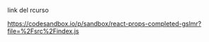 link del rcurso 

https://codesandbox.io/p/sandbox/react-props-completed-gslmr?file=%2Fsrc%2Findex.js